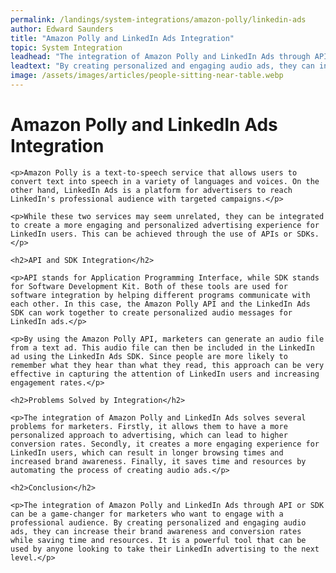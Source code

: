 ```yaml
---
permalink: /landings/system-integrations/amazon-polly/linkedin-ads
author: Edward Saunders
title: "Amazon Polly and LinkedIn Ads Integration"
topic: System Integration
leadhead: "The integration of Amazon Polly and LinkedIn Ads through API or SDK can be a game-changer for marketers who want to engage with a professional audience"
leadtext: "By creating personalized and engaging audio ads, they can increase their brand awareness and conversion rates while saving time and resources. It is a powerful tool that can be used by anyone looking to take their LinkedIn advertising to the next level."
image: /assets/images/articles/people-sitting-near-table.webp
---
```

<div class="arttext">	<h1>Amazon Polly and LinkedIn Ads Integration</h1>

	<p>Amazon Polly is a text-to-speech service that allows users to convert text into speech in a variety of languages and voices. On the other hand, LinkedIn Ads is a platform for advertisers to reach LinkedIn's professional audience with targeted campaigns.</p>

	<p>While these two services may seem unrelated, they can be integrated to create a more engaging and personalized advertising experience for LinkedIn users. This can be achieved through the use of APIs or SDKs.</p>

	<h2>API and SDK Integration</h2>

	<p>API stands for Application Programming Interface, while SDK stands for Software Development Kit. Both of these tools are used for software integration by helping different programs communicate with each other. In this case, the Amazon Polly API and the LinkedIn Ads SDK can work together to create personalized audio messages for LinkedIn ads.</p>

	<p>By using the Amazon Polly API, marketers can generate an audio file from a text ad. This audio file can then be included in the LinkedIn ad using the LinkedIn Ads SDK. Since people are more likely to remember what they hear than what they read, this approach can be very effective in capturing the attention of LinkedIn users and increasing engagement rates.</p>

	<h2>Problems Solved by Integration</h2>

	<p>The integration of Amazon Polly and LinkedIn Ads solves several problems for marketers. Firstly, it allows them to have a more personalized approach to advertising, which can lead to higher conversion rates. Secondly, it creates a more engaging experience for LinkedIn users, which can result in longer browsing times and increased brand awareness. Finally, it saves time and resources by automating the process of creating audio ads.</p>

	<h2>Conclusion</h2>

	<p>The integration of Amazon Polly and LinkedIn Ads through API or SDK can be a game-changer for marketers who want to engage with a professional audience. By creating personalized and engaging audio ads, they can increase their brand awareness and conversion rates while saving time and resources. It is a powerful tool that can be used by anyone looking to take their LinkedIn advertising to the next level.</p>
</div>